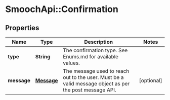 # SmoochApi::Confirmation

## Properties
Name | Type | Description | Notes
------------ | ------------- | ------------- | -------------
**type** | **String** | The confirmation type. See Enums.md for available values. | 
**message** | [**Message**](Message.md) | The message used to reach out to the user. Must be a valid message object as per the post message API. | [optional] 


